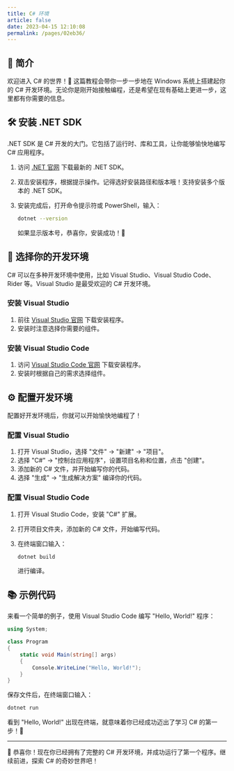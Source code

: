 ```yaml
---
title: C# 环境
article: false
date: 2023-04-15 12:10:08
permalink: /pages/02eb36/
---
```


## 🌟 简介

欢迎进入 C# 的世界！🚀 这篇教程会带你一步一步地在 Windows 系统上搭建起你的 C# 开发环境。无论你是刚开始接触编程，还是希望在现有基础上更进一步，这里都有你需要的信息。

## 🛠 安装 .NET SDK

.NET SDK 是 C# 开发的大门。它包括了运行时、库和工具，让你能够愉快地编写 C# 应用程序。

1. 访问 [.NET 官网](https://dotnet.microsoft.com/download/dotnet) 下载最新的 .NET SDK。
2. 双击安装程序，根据提示操作。记得选好安装路径和版本哦！支持安装多个版本的 .NET SDK。
3. 安装完成后，打开命令提示符或 PowerShell，输入：

   ```bash
   dotnet --version
   ```

   如果显示版本号，恭喜你，安装成功！🎉

## 🎨 选择你的开发环境

C# 可以在多种开发环境中使用，比如 Visual Studio、Visual Studio Code、Rider 等。Visual Studio 是最受欢迎的 C# 开发环境。

### 安装 Visual Studio

1. 前往 [Visual Studio 官网](https://visualstudio.microsoft.com/vs/) 下载安装程序。
2. 安装时注意选择你需要的组件。

### 安装 Visual Studio Code

1. 访问 [Visual Studio Code 官网](https://code.visualstudio.com/) 下载安装程序。
2. 安装时根据自己的需求选择组件。

## ⚙ 配置开发环境

配置好开发环境后，你就可以开始愉快地编程了！

### 配置 Visual Studio

1. 打开 Visual Studio，选择 "文件" -> "新建" -> "项目"。
2. 选择 "C#" -> "控制台应用程序"，设置项目名称和位置，点击 "创建"。
3. 添加新的 C# 文件，并开始编写你的代码。
4. 选择 "生成" -> "生成解决方案" 编译你的代码。

### 配置 Visual Studio Code

1. 打开 Visual Studio Code，安装 "C#" 扩展。
2. 打开项目文件夹，添加新的 C# 文件，开始编写代码。
3. 在终端窗口输入：

   ```bash
   dotnet build
   ```

   进行编译。

## 📚 示例代码

来看一个简单的例子，使用 Visual Studio Code 编写 "Hello, World!" 程序：

```csharp
using System;

class Program
{
    static void Main(string[] args)
    {
        Console.WriteLine("Hello, World!");
    }
}
```

保存文件后，在终端窗口输入：

```bash
dotnet run
```

看到 "Hello, World!" 出现在终端，就意味着你已经成功迈出了学习 C# 的第一步！🌈

---

🎉 恭喜你！现在你已经拥有了完整的 C# 开发环境，并成功运行了第一个程序。继续前进，探索 C# 的奇妙世界吧！